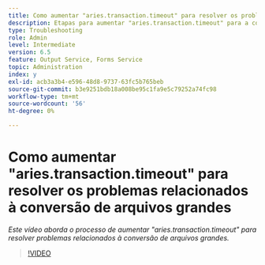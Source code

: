 ```yaml
---
title: Como aumentar "aries.transaction.timeout" para resolver os problemas relacionados à conversão de arquivos grandes
description: Etapas para aumentar "aries.transaction.timeout" para a conversão de arquivos grandes
type: Troubleshooting
role: Admin
level: Intermediate
version: 6.5
feature: Output Service, Forms Service
topic: Administration
index: y
exl-id: acb3a3b4-e596-48d8-9737-63fc5b765beb
source-git-commit: b3e9251bdb18a008be95c1fa9e5c79252a74fc98
workflow-type: tm+mt
source-wordcount: '56'
ht-degree: 0%

---
```


# Como aumentar &quot;aries.transaction.timeout&quot; para resolver os problemas relacionados à conversão de arquivos grandes

*Este vídeo aborda o processo de aumentar &quot;aries.transaction.timeout&quot; para resolver problemas relacionados à conversão de arquivos grandes.*

>[!VIDEO](https://video.tv.adobe.com/v/335502?quality=12&learn=on)
